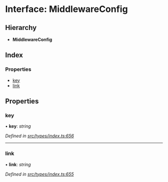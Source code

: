# Interface: MiddlewareConfig

## Hierarchy

* **MiddlewareConfig**

## Index

### Properties

* [key](middlewareconfig.md#key)
* [link](middlewareconfig.md#link)

## Properties

###  key

• **key**: *string*

*Defined in [src/types/index.ts:656](https://github.com/PolymathNetwork/polymesh-sdk/blob/cfab557b/src/types/index.ts#L656)*

___

###  link

• **link**: *string*

*Defined in [src/types/index.ts:655](https://github.com/PolymathNetwork/polymesh-sdk/blob/cfab557b/src/types/index.ts#L655)*
